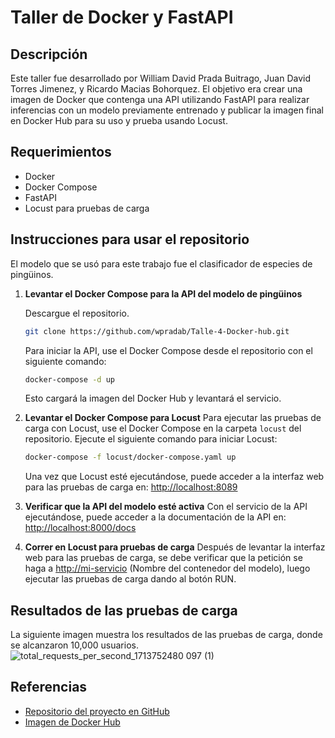 
# Taller de Docker y FastAPI

## Descripción
Este taller fue desarrollado por William David Prada Buitrago, Juan David Torres Jimenez, y Ricardo Macias Bohorquez. El objetivo era crear una imagen de Docker que contenga una API utilizando FastAPI para realizar inferencias con un modelo previamente entrenado y publicar la imagen final en Docker Hub para su uso y prueba usando Locust.

## Requerimientos
- Docker
- Docker Compose
- FastAPI
- Locust para pruebas de carga

## Instrucciones para usar el repositorio
El modelo que se usó para este trabajo fue el clasificador de especies de pingüinos.
1. **Levantar el Docker Compose para la API del modelo de pingüinos**

   Descargue el repositorio.
   ```bash
   git clone https://github.com/wpradab/Talle-4-Docker-hub.git
   ```

   Para iniciar la API, use el Docker Compose desde el repositorio con el siguiente comando:
   ```bash
   docker-compose -d up
   ```
   Esto cargará la imagen del Docker Hub y levantará el servicio.

3. **Levantar el Docker Compose para Locust**
   Para ejecutar las pruebas de carga con Locust, use el Docker Compose en la carpeta `locust` del repositorio. Ejecute el siguiente comando para iniciar Locust:
   ```bash
   docker-compose -f locust/docker-compose.yaml up
   ```

   Una vez que Locust esté ejecutándose, puede acceder a la interfaz web para las pruebas de carga en:
   [http://localhost:8089](http://localhost:8089)

4. **Verificar que la API del modelo esté activa**
   Con el servicio de la API ejecutándose, puede acceder a la documentación de la API en:
   [http://localhost:8000/docs](http://localhost:8000/docs)

5. **Correr en Locust para pruebas de carga**
   Después de levantar la interfaz web para las pruebas de carga, se debe verificar que la petición se haga a [http://mi-servicio](http://mi-servicio) (Nombre del contenedor del modelo), luego ejecutar las pruebas de carga dando al botón RUN.

## Resultados de las pruebas de carga
La siguiente imagen muestra los resultados de las pruebas de carga, donde se alcanzaron 10,000 usuarios.
![total_requests_per_second_1713752480 097 (1)](https://github.com/wpradab/Talle-4-Docker-hub/assets/142359246/3bbf2729-37be-4d62-ae07-2fe2ef5bdf1a)


## Referencias
- [Repositorio del proyecto en GitHub](https://github.com/wpradab/Talle-4-Docker-hub.git)
- [Imagen de Docker Hub](https://hub.docker.com/r/david984/penguin_inference)
